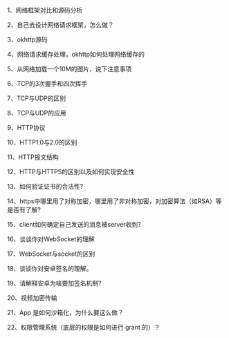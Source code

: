 1、网络框架对比和源码分析

2、自己去设计网络请求框架，怎么做？

3、okhttp源码

4、网络请求缓存处理，okhttp如何处理网络缓存的

5、从网络加载一个10M的图片，说下注意事项

6、TCP的3次握手和四次挥手

7、TCP与UDP的区别

8、TCP与UDP的应用

9、HTTP协议

10、HTTP1.0与2.0的区别

11、HTTP报文结构

12、HTTP与HTTPS的区别以及如何实现安全性

13、如何验证证书的合法性?

14、https中哪里用了对称加密，哪里用了非对称加密，对加密算法（如RSA）等是否有了解?

15、client如何确定自己发送的消息被server收到?

16、谈谈你对WebSocket的理解

17、WebSocket与socket的区别

18、谈谈你对安卓签名的理解。

19、请解释安卓为啥要加签名机制?

20、视频加密传输

21、App 是如何沙箱化，为什么要这么做？

22、权限管理系统（底层的权限是如何进行 grant 的）？